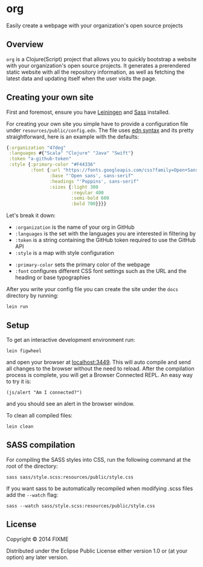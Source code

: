 # org

Easily create a webpage with your organization's open source projects

## Overview

`org` is a Clojure(Script) project that allows you to quickly bootstrap a website with your organization's open source projects.
It generates a prerendered static website with all the repository information, as well as fetching the latest data and updating
itself when the user visits the page.

## Creating your own site

First and foremost, ensure you have [Leiningen](http://leiningen.org) and [Sass](http://sass-lang.com) installed.

For creating your own site you simple have to provide a configuration file under `resources/public/config.edn`. The file uses [edn syntax](https://github.com/edn-format/edn) and its pretty straightforward, here is an example with the defaults:

```clojure
{:organization "47deg"
 :languages #{"Scala" "Clojure" "Java" "Swift"}
 :token "a-github-token"
 :style {:primary-color "#F44336"
         :font {:url "https://fonts.googleapis.com/css?family=Open+Sans:300,400,600,700|Poppins:300,400"
                :base "'Open sans', sans-serif"
                :headings "'Poppins', sans-serif"
                :sizes {:light 300
                        :regular 400
                        :semi-bold 600
                        :bold 700}}}}
```

Let's break it down:

- `:organization` is the name of your org in GitHub
- `:languages` is the set with the languages you are interested in filtering by
- `:token` is a string containing the GitHub token required to use the GitHub API
- `:style` is a map with style configuration
 + `:primary-color` sets the primary color of the webpage
 + `:font` configures different CSS font settings such as the URL and the heading or base typographies

After you write your config file you can create the site under the `docs` directory by running:

    lein run

## Setup

To get an interactive development environment run:

    lein figwheel

and open your browser at [localhost:3449](http://localhost:3449/).
This will auto compile and send all changes to the browser without the
need to reload. After the compilation process is complete, you will
get a Browser Connected REPL. An easy way to try it is:

    (js/alert "Am I connected?")

and you should see an alert in the browser window.

To clean all compiled files:

    lein clean

## SASS compilation

For compiling the SASS styles into CSS, run the following command at the root of the directory:

    sass sass/style.scss:resources/public/style.css

If you want sass to be automatically recompiled when modifying .scss files add the `--watch` flag:

    sass --watch sass/style.scss:resources/public/style.css

## License

Copyright © 2014 FIXME

Distributed under the Eclipse Public License either version 1.0 or (at your option) any later version.
